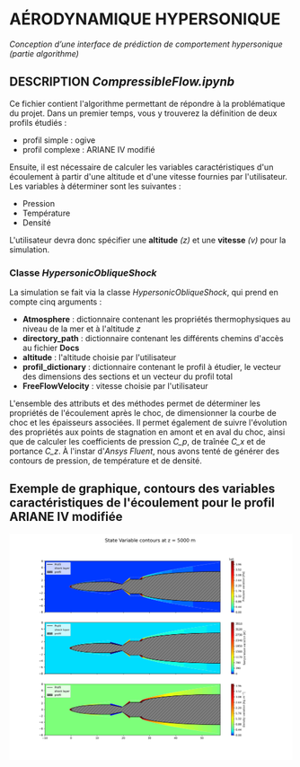 # AÉRODYNAMIQUE HYPERSONIQUE
_Conception d’une interface de prédiction de comportement hypersonique (partie algorithme)_

## DESCRIPTION _CompressibleFlow.ipynb_

Ce fichier contient l'algorithme permettant de répondre à la problématique du projet. Dans un premier temps, vous y trouverez la définition de deux profils étudiés :
- profil simple : ogive
- profil complexe : ARIANE IV modifié

Ensuite, il est nécessaire de calculer les variables caractéristiques d'un écoulement à partir d'une altitude et d'une vitesse fournies par l'utilisateur. Les variables à déterminer sont les suivantes :
- Pression
- Température
- Densité
  
L'utilisateur devra donc spécifier une **altitude** _(z)_ et une **vitesse** _(v)_ pour la simulation.

### Classe _HypersonicObliqueShock_
La simulation se fait via la classe _HypersonicObliqueShock_, qui prend en compte cinq arguments :
- **Atmosphere** : dictionnaire contenant les propriétés thermophysiques au niveau de la mer et à l'altitude _z_
- **directory_path** : dictionnaire contenant les différents chemins d'accès au fichier **Docs**
- **altitude** : l'altitude choisie par l'utilisateur
- **profil_dictionary** : dictionnaire contenant le profil à étudier, le vecteur des dimensions des sections et un vecteur du profil total
- **FreeFlowVelocity** : vitesse choisie par l'utilisateur

L'ensemble des attributs et des méthodes permet de déterminer les propriétés de l'écoulement après le choc, de dimensionner la courbe de choc et les épaisseurs associées. Il permet également de suivre l'évolution des propriétés aux points de stagnation en amont et en aval du choc, ainsi que de calculer les coefficients de pression _C_p_, de traînée _C_x_ et de portance _C_z_. À l'instar d'_Ansys Fluent_, nous avons tenté de générer des contours de pression, de température et de densité.

Exemple de graphique, contours des variables caractéristiques de l'écoulement pour le profil ARIANE IV modifiée
---------------------------------------------------------------------------------------------------------------

![Texte alternatif](Docs/Output/Profil_R=1.5_Length=12.0_z=5000/ContourGraphics.png)
